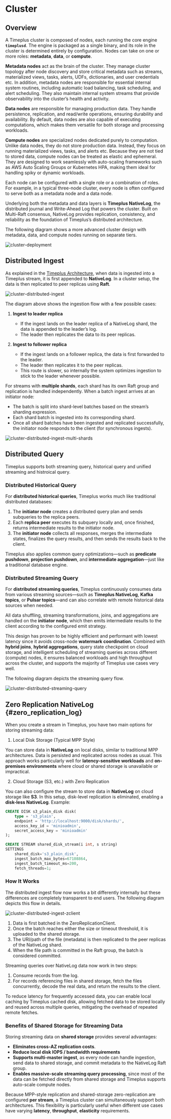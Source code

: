 # Cluster

## Overview 

A Timeplus cluster is composed of nodes, each running the core engine **`timeplusd`**. The engine is packaged as a single binary, and its role in the cluster is determined entirely by configuration. Nodes can take on one or more roles: **metadata**, **data**, or **compute**.  

**Metadata nodes** act as the brain of the cluster. They manage cluster topology after node discovery and store critical metadata such as streams, materialized views, tasks, alerts, UDFs, dictionaries, and user credentials etc. In addition, metadata nodes are responsible for essential internal system routines, including automatic load balancing, task scheduling, and alert scheduling. They also maintain internal system streams that provide observability into the cluster’s health and activity.  

**Data nodes** are responsible for managing production data. They handle persistence, replication, and read/write operations, ensuring durability and availability. By default, data nodes are also capable of executing computations, which makes them versatile for both storage and processing workloads.  

**Compute nodes** are specialized nodes dedicated purely to computation. Unlike data nodes, they do not store production data. Instead, they focus on running materialized views, tasks, and alerts etc. Because they are not tied to stored data, compute nodes can be treated as elastic and ephemeral. They are designed to work seamlessly with auto-scaling frameworks such as AWS Auto Scaling Groups or Kubernetes HPA, making them ideal for handling spiky or dynamic workloads.  

Each node can be configured with a single role or a combination of roles. For example, in a typical three-node cluster, every node is often configured to serve both as a metadata node and a data node.  

Underlying both the metadata and data layers is **Timeplus NativeLog**, the distributed journal and Write-Ahead Log that powers the cluster. Built on Multi-Raft consensus, NativeLog provides replication, consistency, and reliability as the foundation of Timeplus’s distributed architecture.  

The following diagram shows a more advanced cluster design with metadata, data, and compute nodes running on separate tiers.

![cluster-deployment](/img/cluster-deployment.png)

## Distributed Ingest

As explained in the [Timeplus Architecture](/architecture), when data is ingested into a Timeplus stream, it is first appended to **NativeLog**. In a cluster setup, the data is then replicated to peer replicas using **Raft**.  

![cluster-distributed-ingest](/img/cluster-distributed-ingest.png)

The diagram above shows the ingestion flow with a few possible cases:  

1. **Ingest to leader replica**  
   - If the ingest lands on the leader replica of a NativeLog shard, the data is appended to the leader’s log.  
   - The leader then replicates the data to its peer replicas.  

2. **Ingest to follower replica**  
   - If the ingest lands on a follower replica, the data is first forwarded to the leader.  
   - The leader then replicates it to the peer replicas.  
   - This route is slower, so internally the system optimizes ingestion to stick to the leader whenever possible.  

For streams with **multiple shards**, each shard has its own Raft group and replication is handled independently. When a batch ingest arrives at an initiator node:  

- The batch is split into shard-level batches based on the stream’s sharding expression.  
- Each shard batch is ingested into its corresponding shard.  
- Once all shard batches have been ingested and replicated successfully, the initiator node responds to the client (for synchronous ingests).  

![cluster-distributed-ingest-multi-shards](/img/cluster-distributed-ingest-multi-shards.png)

## Distributed Query

Timeplus supports both streaming query, historical query and unified streaming and histroical query.  

### Distributed Historical Query

For **distributed historical queries**, Timeplus works much like traditional distributed databases:  

1. The **initiator node** creates a distributed query plan and sends subqueries to the replica peers.  
2. Each **replica peer** executes its subquery locally and, once finished, returns intermediate results to the initiator node.  
3. The **initiator node** collects all responses, merges the intermediate states, finalizes the query results, and then sends the results back to the client.  

Timeplus also applies common query optimizations—such as **predicate pushdown**, **projection pushdown**, and **intermediate aggregation**—just like a traditional database engine.  
 
### Distributed Streaming Query

For **distributed streaming queries**, Timeplus continuously consumes data from various streaming sources—such as **Timeplus NativeLog**, **Kafka topics**, or **Pulsar topics**—and can also correlate with remote historical data sources when needed.  

All data shuffling, streaming transformations, joins, and aggregations are handled on the **initiator node**, which then emits intermediate results to the client according to the configured emit strategy.  

This design has proven to be highly efficient and performant with lowest latency since it avoids cross-node **watermark coordination**. Combined with **hybrid joins**, **hybrid aggregations**, query state checkpoint on cloud storage, and intelligent scheduling of streaming queries across different (compute) nodes, it ensures balanced workloads and high throughput across the cluster, and supports the majority of Timeplus use cases very well.

The following diagram depicts the streaming query flow. 

![cluster-distributed-streaming-query](/img/cluster-distributed-streaming-query.png)

## Zero Replication NativeLog {#zero_replication_log}

When you create a stream in Timeplus, you have two main options for storing streaming data:

1. Local Disk Storage (Typical MPP Style)

You can store data in **NativeLog** on local disks, similar to traditional MPP architectures. Data is persisted and replicated across nodes as usual. This approach works particularly well for **latency-sensitive workloads** and **on-premises environments** where cloud or shared storage is unavailable or impractical.

2. Cloud Storage (S3, etc.) with Zero Replication

You can also configure the stream to store data in **NativeLog** on cloud storage like **S3**. In this setup, disk-level replication is eliminated, enabling a **disk-less NativeLog**. Example:

```sql
CREATE DISK s3_plain_disk disk(
    type = 's3_plain',
    endpoint = 'http://localhost:9000/disk/shards/',
    access_key_id = 'minioadmin',
    secret_access_key = 'minioadmin'
);

CREATE STREAM shared_disk_stream(i int, s string) 
SETTINGS 
    shared_disk='s3_plain_disk', 
    ingest_batch_max_bytes=67108864, 
    ingest_batch_timeout_ms=200, 
    fetch_threads=1;
```

### How It Works

The distributed ingest flow now works a bit differently internally but these differences are completely transparent to end users. The following diagram depicts this flow in details.

![cluster-distributed-ingest-zclient](/img/cluster-distributed-ingest-zclient.png)

1. Data is first batched in the ZeroReplicationClient.
2. Once the batch reaches either the size or timeout threshold, it is uploaded to the shared storage.
3. The URI/path of the file (metadata) is then replicated to the peer replicas of the NativeLog shard.
4. When the file path is committed in the Raft group, the batch is considered committed.

Streaming queries over NativeLog data now work in two steps:

1. Consume records from the log.
2. For records referencing files in shared storage, fetch the files concurrently, decode the real data, and return the results to the client.

To reduce latency for frequently accessed data, you can enable local caching by Timeplus cached disk, allowing fetched data to be stored locally and reused across multiple queries, mitigating the overhead of repeated remote fetches.

### Benefits of Shared Storage for Streaming Data

Storing streaming data on **shared storage** provides several advantages:

- **Eliminates cross-AZ replication costs**.  
- **Reduce local disk IOPS / bandwidth requirements**
- **Supports multi-master ingest**, as every node can handle ingestion, send data to shared storage, and commit metadata to the NativeLog Raft group.  
- **Enables massive-scale streaming query processing**, since most of the data can be fetched directly from shared storage and Timeplus supports auto-scale compute nodes.

Because MPP-style replication and shared-storage zero-replication are configured **per stream**, a Timeplus cluster can simultaneously support both architectures. This flexibility is particularly useful when different use cases have varying **latency**, **throughput**, **elasticity** requirements.
